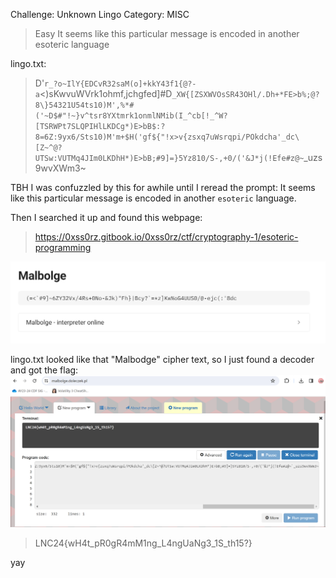 Challenge: Unknown Lingo
Category: MISC
 
> Easy
> It seems like this particular message is encoded in another esoteric language


lingo.txt:
>D'`r_?o~IlY{EDCvR32saM(o]+kkY43f1{@?-a`<)sKwvuWVrk1ohmf,jchgfed]#D`_XW{[ZSXWVOsSR43OHl/.Dh+*FE>b%;@?8\}54321U54ts10)M',%*#('~D$#"!~}v^tsr8YXtmrk1onmlNMib(I_^cb[!_^W?[TSRWPt7SLQPIHlLKDCg*)E>bB$:?8=6Z:9yx6/Sts10)M'm+$H('gf${"!x>v{zsxq7uWsrqpi/POkdcha'_dc\[Z~^@?UTSw:VUTMq4JIm0LKDhH*)E>bB;#9]=}5Yz810/S-,+0/('&J*j(!Efe#z@~`_uzs9wvXWm3~

TBH I was confuzzled by this for awhile until I reread the prompt:
It seems like this particular message is encoded in another `esoteric` language.

Then I searched it up and found this webpage:
> https://0xss0rz.gitbook.io/0xss0rz/ctf/cryptography-1/esoteric-programming

![Estoric](web.png)

lingo.txt looked like that "Malbodge" cipher text, so I just found a decoder and got the flag:
![Flag](flag.png)
> LNC24{wH4t_pR0gR4mM1ng_L4ngUaNg3_1S_th15?}

yay

